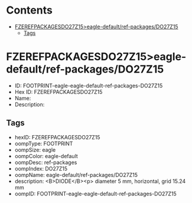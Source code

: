 



Contents
========

* [FZEREFPACKAGESDO27Z15>eagle-default/ref-packages/DO27Z15](#fzerefpackagesdo27z15eagle-defaultref-packagesdo27z15)
	* [Tags](#tags)

# FZEREFPACKAGESDO27Z15>eagle-default/ref-packages/DO27Z15

- ID: FOOTPRINT-eagle-eagle-default-ref-packages-DO27Z15
- Hex ID: FZEREFPACKAGESDO27Z15
- Name: 
- Description: 

## Tags

- hexID: FZEREFPACKAGESDO27Z15
- oompType: FOOTPRINT
- oompSize: eagle
- oompColor: eagle-default
- oompDesc: ref-packages
- oompIndex: DO27Z15
- oompName: eagle-default/ref-packages/DO27Z15
- description: &lt;B&gt;DIODE&lt;/B&gt;&lt;p&gt;&#xD;
diameter 5 mm, horizontal, grid 15.24 mm
- oompID: FOOTPRINT-eagle-eagle-default-ref-packages-DO27Z15
